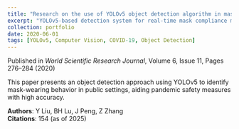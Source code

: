 ```yaml
---
title: "Research on the use of YOLOv5 object detection algorithm in mask wearing recognition"
excerpt: "YOLOv5-based detection system for real-time mask compliance monitoring.<br/>"
collection: portfolio
date: 2020-06-01
tags: [YOLOv5, Computer Vision, COVID-19, Object Detection]
---
```


Published in *World Scientific Research Journal*, Volume 6, Issue 11, Pages 276–284 (2020)

This paper presents an object detection approach using YOLOv5 to identify mask-wearing behavior in public settings, aiding pandemic safety measures with high accuracy.

**Authors**: Y Liu, BH Lu, J Peng, Z Zhang  
**Citations**: 154 (as of 2025)

